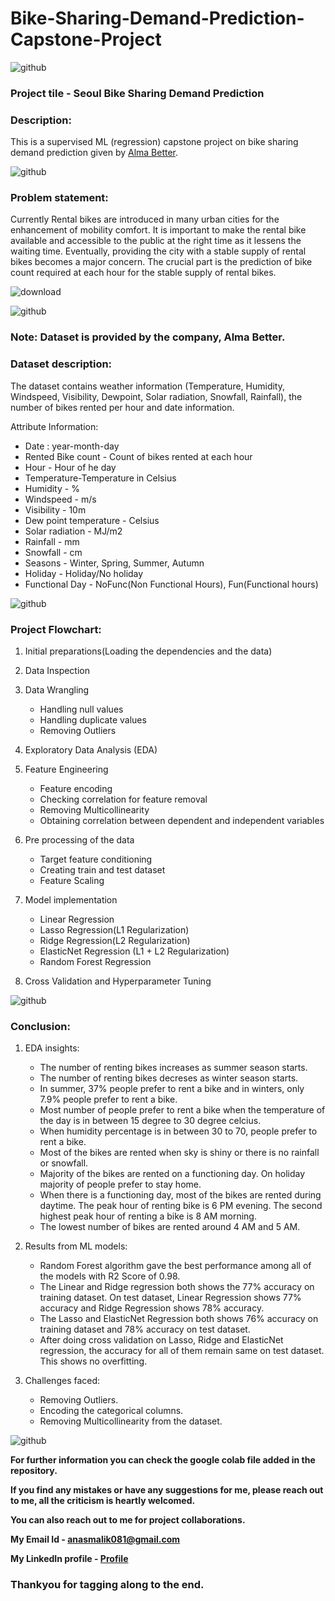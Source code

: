 # Bike-Sharing-Demand-Prediction-Capstone-Project

![github](https://github.com/anasmalik081/Bike-Sharing-Demand-Prediction-Capstone-Project/assets/84465546/4fe4936d-6f41-406c-ad75-424df80d440b)

### Project tile - Seoul Bike Sharing Demand Prediction
### Description:
This is a supervised ML (regression) capstone project on bike sharing demand prediction given by [Alma Better](https://www.almabetter.com/).

![github](https://github.com/anasmalik081/Bike-Sharing-Demand-Prediction-Capstone-Project/assets/84465546/4fe4936d-6f41-406c-ad75-424df80d440b)

### Problem statement:
Currently Rental bikes are introduced in many urban cities for the enhancement of mobility comfort. It is important to make the rental bike available and accessible to the public at the right time as it lessens the waiting time. Eventually, providing the city with a stable supply of rental bikes becomes a major concern. The crucial part is the prediction of bike count required at each hour for the stable supply of rental bikes.

![download](https://github.com/anasmalik081/Bike-Sharing-Demand-Prediction-Capstone-Project/assets/84465546/e4af98d5-c76a-41fa-b735-ae4f94357f10)

![github](https://github.com/anasmalik081/Bike-Sharing-Demand-Prediction-Capstone-Project/assets/84465546/4fe4936d-6f41-406c-ad75-424df80d440b)

### Note: Dataset is provided by the company, Alma Better.

### Dataset description:
The dataset contains weather information (Temperature, Humidity, Windspeed, Visibility, Dewpoint, Solar radiation, Snowfall, Rainfall), the number of bikes rented per hour and date information.

Attribute Information:

* Date : year-month-day
* Rented Bike count - Count of bikes rented at each hour
* Hour - Hour of he day
* Temperature-Temperature in Celsius
* Humidity - %
* Windspeed - m/s
* Visibility - 10m
* Dew point temperature - Celsius
* Solar radiation - MJ/m2
* Rainfall - mm
* Snowfall - cm
* Seasons - Winter, Spring, Summer, Autumn
* Holiday - Holiday/No holiday
* Functional Day - NoFunc(Non Functional Hours), Fun(Functional hours)

![github](https://github.com/anasmalik081/Bike-Sharing-Demand-Prediction-Capstone-Project/assets/84465546/4fe4936d-6f41-406c-ad75-424df80d440b)

### Project Flowchart:

1. Initial preparations(Loading the dependencies and the data)

2. Data Inspection

3. Data Wrangling
     * Handling null values
     * Handling duplicate values
     * Removing Outliers
    
4. Exploratory Data Analysis (EDA)
   
5. Feature Engineering
     * Feature encoding
     * Checking correlation for feature removal
     * Removing Multicollinearity
     * Obtaining correlation between dependent and independent variables
       
6. Pre processing of the data
     * Target feature conditioning
     * Creating train and test dataset
     * Feature Scaling
       
7. Model implementation
     * Linear Regression
     * Lasso Regression(L1 Regularization)
     * Ridge Regression(L2 Regularization)
     * ElasticNet Regression (L1 + L2 Regularization)
     * Random Forest Regression
       
8. Cross Validation and Hyperparameter Tuning

![github](https://github.com/anasmalik081/Bike-Sharing-Demand-Prediction-Capstone-Project/assets/84465546/4fe4936d-6f41-406c-ad75-424df80d440b)

### Conclusion:

1. EDA insights:
    * The number of renting bikes increases as summer season starts.
    * The number of renting bikes decreses as winter season starts.
    * In summer, 37% people prefer to rent a bike and in winters, only 7.9% people prefer to rent a bike.
    * Most number of people prefer to rent a bike when the temperature of the day is in between 15 degree to 30 degree celcius.
    * When humidity percentage is in between 30 to 70, people prefer to rent a bike.
    * Most of the bikes are rented when sky is shiny or there is no rainfall or snowfall.
    * Majority of the bikes are rented on a functioning day. On holiday majority of people prefer to stay home.
    * When there is a functioning day, most of the bikes are rented during daytime. The peak hour of renting bike is 6 PM evening. The second highest peak hour of renting a bike is 8 AM morning.
    * The lowest number of bikes are rented around 4 AM and 5 AM.

2. Results from ML models:
    * Random Forest algorithm gave the best performance among all of the models with R2 Score of 0.98.
    * The Linear and Ridge regression both shows the 77% accuracy on training dataset. On test dataset, Linear Regression shows 77% accuracy and Ridge Regression shows 78% accuracy.
    * The Lasso and ElasticNet Regression both shows 76% accuracy on training dataset and 78% accuracy on test dataset.
    * After doing cross validation on Lasso, Ridge and ElasticNet regression, the accuracy for all of them remain same on test dataset. This shows no overfitting.

3. Challenges faced:
    * Removing Outliers.
    * Encoding the categorical columns.
    * Removing Multicollinearity from the dataset.

![github](https://github.com/anasmalik081/Bike-Sharing-Demand-Prediction-Capstone-Project/assets/84465546/4fe4936d-6f41-406c-ad75-424df80d440b)

**For further information you can check the google colab file added in the repository.**

**If you find any mistakes or have any suggestions for me, please reach out to me, all the criticism is heartly welcomed.**

**You can also reach out to me for project collaborations.**

**My Email Id - anasmalik081@gmail.com**

**My LinkedIn profile - [Profile](https://www.linkedin.com/in/anas-malik-01/)**

### Thankyou for tagging along to the end.
